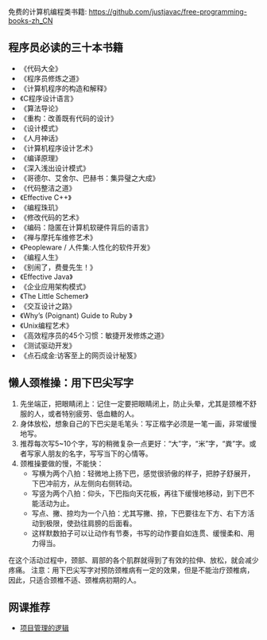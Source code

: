 免费的计算机编程类书籍: https://github.com/justjavac/free-programming-books-zh_CN

## 程序员必读的三十本书籍
- 《代码大全》
- 《程序员修炼之道》
- 《计算机程序的构造和解释》
- 《C程序设计语言》
- 《算法导论》
- 《重构：改善既有代码的设计》
- 《设计模式》
- 《人月神话》
- 《计算机程序设计艺术》
- 《编译原理》
- 《深入浅出设计模式》
- 《哥德尔、艾舍尔、巴赫书：集异璧之大成》
- 《代码整洁之道》
- 《Effective C++》
- 《编程珠玑》
- 《修改代码的艺术》
- 《编码：隐匿在计算机软硬件背后的语言》
- 《禅与摩托车维修艺术》
- 《Peopleware / 人件集:人性化的软件开发》
- 《编程人生》
- 《别闹了，费曼先生！》
- 《Effective Java》
- 《企业应用架构模式》
- 《The Little Schemer》
- 《交互设计之路》
- 《Why’s (Poignant) Guide to Ruby 》
- 《Unix编程艺术》
- 《高效程序员的45个习惯：敏捷开发修炼之道》
- 《测试驱动开发》
- 《点石成金:访客至上的网页设计秘笈》

## 懒人颈椎操：用下巴尖写字
1. 先坐端正，把眼睛闭上：记住一定要把眼睛闭上，防止头晕，尤其是颈椎不舒服的人，或者特别疲劳、低血糖的人。
2. 身体放松，想象自己的下巴尖是毛笔头：写正楷字必须是一笔一画，非常缓慢地写。
3. 推荐每次写5~10个字，写的稍微复杂一点更好：“大”字，“米”字，“粪”字。或者写家人朋友的名字，写写当下的心情等。
4. 颈椎操要做的慢，不能快：
    - 写横为两个八拍：轻微地上扬下巴，感觉很骄傲的样子，把脖子舒展开，下巴冲前方，从左侧向右侧转动。
    - 写竖为两个八拍：仰头，下巴指向天花板，再往下缓慢地移动，到下巴不能活动为止。
    - 写点、撇、捺均为一个八拍：尤其写撇、捺，下巴要往左下方、右下方活动到极限，使劲往肩膀的后面看。
    - 这样默数拍子可以让动作有节奏，书写的动作要自如连贯、缓慢柔和、用力得当。

在这个活动过程中，颈部、肩部的各个肌群就得到了有效的拉伸、放松，就会减少疼痛。
注意：用下巴尖写字对预防颈椎病有一定的效果，但是不能治疗颈椎病，因此，只适合颈椎不适、颈椎病初期的人。

## 网课推荐
- [项目管理的逻辑](https://www.bilibili.com/video/av58450290)
